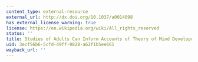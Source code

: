 ```yaml
---
content_type: external-resource
external_url: http://dx.doi.org/10.1037/a0014098
has_external_license_warning: true
license: https://en.wikipedia.org/wiki/All_rights_reserved
status: ''
title: Studies of Adults Can Inform Accounts of Theory of Mind Development
uid: 3ecf56b6-5cfd-49ff-9828-a62f1b5ee661
wayback_url: ''
---
```

